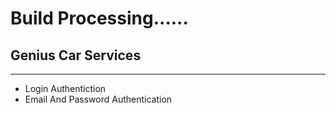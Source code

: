 # Build Processing......
## Genius Car Services
***




* Login Authentiction
* Email And Password Authentication
